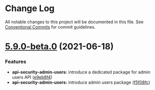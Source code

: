 # Change Log

All notable changes to this project will be documented in this file.
See [Conventional Commits](https://conventionalcommits.org) for commit guidelines.

# [5.9.0-beta.0](https://github.com/webiny/webiny-js/compare/v5.8.0...v5.9.0-beta.0) (2021-06-18)


### Features

* **api-security-admin-users:** introduce a dedicated package for admin users API ([e9eb8f4](https://github.com/webiny/webiny-js/commit/e9eb8f4733a5615acdaeb233e3f3c19c5d375fde))
* **api-security-admin-users:** introduce admin users package ([f5f08fc](https://github.com/webiny/webiny-js/commit/f5f08fceb074f93449f1e60853a510145c4fbe25))
